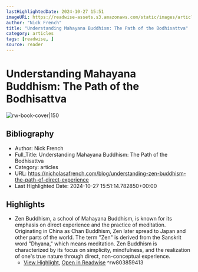 ```yaml
---
lastHighlightedDate: 2024-10-27 15:51
imageURL: https://readwise-assets.s3.amazonaws.com/static/images/article0.00998d930354.png
author: "Nick French"
title: "Understanding Mahayana Buddhism: The Path of the Bodhisattva"
category: articles
tags: [readwise, ]
source: reader
---
```

# Understanding Mahayana Buddhism: The Path of the Bodhisattva

![rw-book-cover|150](https://readwise-assets.s3.amazonaws.com/static/images/article0.00998d930354.png)

## Bibliography
- Author: Nick French
- Full_Title: Understanding Mahayana Buddhism: The Path of the Bodhisattva
- Category: articles
- URL: https://nicholasafrench.com/blog/understanding-zen-buddhism-the-path-of-direct-experience
- Last Highlighted Date: 2024-10-27 15:51:14.782850+00:00

## Highlights
- Zen Buddhism, a school of Mahayana Buddhism, is known for its emphasis on direct experience and the practice of meditation. Originating in China as Chan Buddhism, Zen later spread to Japan and other parts of the world. The term "Zen" is derived from the Sanskrit word "Dhyana," which means meditation. Zen Buddhism is characterized by its focus on simplicity, mindfulness, and the realization of one's true nature through direct, non-conceptual experience.
    - [View Highlight](https://read.readwise.io/read/01jb7as9tgka07pc4nf9v7ht8n), [Open in Readwise](https://readwise.io/open/803859413)
^rw803859413



